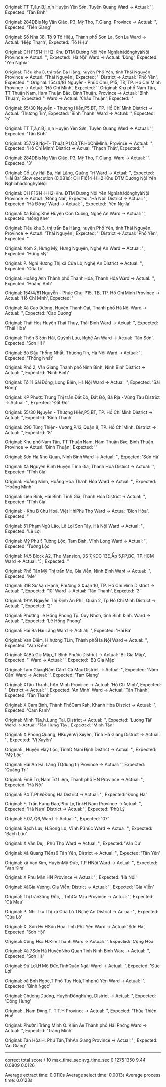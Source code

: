 Original: TT T,â,n B,ì,n,h Huyện Yên Sơn, Tuyên Quang
Ward -> Actual: '', Expected: 'Tân Bình'

Original: 284DBis Ng Văn Giáo, P3, Mỹ Tho, T.Giang.
Province -> Actual: '', Expected: 'Tiền Giang'

Original: Số Nhà 38, Tổ 9 Tô Hiệu, Thành phố Sơn La, Sơn La
Ward -> Actual: 'Hiệp Thạnh', Expected: 'Tô Hiệu'

Original: CH F1614-HH2-Khu ĐTM Dương Nội Yên NghĩahàdônghyàNội
Province -> Actual: '', Expected: 'Hà Nội'
Ward -> Actual: 'Đông', Expected: 'Yên Nghĩa'


Original: Tiểu khu 3, thị trấn Ba Hàng, huyện Phổ Yên, tỉnh Thái Nguyên.
Province -> Actual: 'Thái Nguyên', Expected: ''
District -> Actual: 'Phổ Yên', Expected: ''
Original: 154/4/81 Nguyễn - Phúc Chu, P15, TB, TP. Hồ Chí Minh
Province -> Actual: 'Hồ Chí Minh', Expected: ''
Original: Khu phố Nam Tân, TT Thuận Nam, Hàm Thuận Bắc, Bình Thuận.
Province -> Actual: 'Bình Thuận', Expected: ''
Ward -> Actual: 'Châu Thuận', Expected: ''


Original: 55/30 Nguyễn - Thượng Hiền,P5,BT, TP. Hồ Chí Minh
District -> Actual: 'Thường Tín', Expected: 'Bình Thạnh'
Ward -> Actual: '', Expected: '5'


Original: TT T,â,n B,ì,n,h Huyện Yên Sơn, Tuyên Quang
Ward -> Actual: '', Expected: 'Tân Bình'

Original: 357/28,Ng-T- Thuật,P1,Q3,TP.HồChíMinh.
Province -> Actual: '', Expected: 'Hồ Chí Minh'
District -> Actual: 'Thạch Thất', Expected: ''

Original: 284DBis Ng Văn Giáo, P3, Mỹ Tho, T.Giang.
Ward -> Actual: '', Expected: '3'

Original: Cổ Lũy Hải Ba, Hải Lăng, Quảng Trị
Ward -> Actual: '', Expected: 'Hải Ba'
Slow execution (0.081s): CH F1614-HH2-Khu ĐTM Dương Nội Yên NghĩahàdônghyàNội

Original: CH F1614-HH2-Khu ĐTM Dương Nội Yên NghĩahàdônghyàNội
Province -> Actual: 'Đồng Nai', Expected: 'Hà Nội'
District -> Actual: '', Expected: 'Hà Đông'
Ward -> Actual: '', Expected: 'Yên Nghĩa'

Original: Xã Bồng Khê Huyện Con Cuông, Nghệ An
Ward -> Actual: '', Expected: 'Bồng Khê'

Original: Tiểu khu 3, thị trấn Ba Hàng, huyện Phổ Yên, tỉnh Thái Nguyên.
Province -> Actual: 'Thái Nguyên', Expected: ''
District -> Actual: 'Phổ Yên', Expected: ''

Original: Xóm 2, Hưng Mỹ, Hưng Nguyên, Nghệ An
Ward -> Actual: '', Expected: 'Hưng Mỹ'

Original: P. Nghi Hương Thị xã Cửa Lò, Nghệ An
District -> Actual: '', Expected: 'Cửa Lò'

Original: Hoằng Anh Thành phố Thanh Hóa, Thanh Hóa
Ward -> Actual: '', Expected: 'Hoằng Anh'

Original: 154/4/81 Nguyễn - Phúc Chu, P15, TB, TP. Hồ Chí Minh
Province -> Actual: 'Hồ Chí Minh', Expected: ''

Original: Xã Cao Dương, Huyện Thanh Oai, Thành phố Hà Nội
Ward -> Actual: '', Expected: 'Cao Dương'

Original: Thái Hòa Huyện Thái Thụy, Thái Bình
Ward -> Actual: '', Expected: 'Thái Hòa'

Original: Thôn 3 Sơn Hải, Quỳnh Lưu, Nghệ An
Ward -> Actual: 'Tân Sơn', Expected: 'Sơn Hải'

Original: Bộ Đầu Thống Nhất, Thường Tín, Hà Nội
Ward -> Actual: '', Expected: 'Thống Nhất'

Original: Phố 2, Vân Giang Thành phố Ninh Bình, Ninh Bình
District -> Actual: '', Expected: 'Ninh Bình'

Original: Tổ 11 Sài Đồng, Long Biên, Hà Nội
Ward -> Actual: '', Expected: 'Sài Đồng'

Original: KP Phước Trung Thị trấn Đất Đỏ, Đất Đỏ, Bà Rịa - Vũng Tàu
District -> Actual: '', Expected: 'Đất Đỏ'

Original: 55/30 Nguyễn - Thượng Hiền,P5,BT, TP. Hồ Chí Minh
District -> Actual: '', Expected: 'Bình Thạnh'

Original: 290 Tùng Thiện- Vương,P.13, Quận 8, TP. Hồ Chí Minh.
District -> Actual: '', Expected: '8'

Original: Khu phố Nam Tân, TT Thuận Nam, Hàm Thuận Bắc, Bình Thuận.
Province -> Actual: 'Bình Thuận', Expected: ''

Original: Sơn Hà Nho Quan, Ninh Bình
Ward -> Actual: '', Expected: 'Sơn Hà'

Original: Xã Nguyên Bình Huyện Tĩnh Gia, Thanh Hoá
District -> Actual: '', Expected: 'Tĩnh Gia'

Original: Hoằng Minh, Hoằng Hóa Thanh Hóa
Ward -> Actual: '', Expected: 'Hoằng Minh'

Original: Liên Bình, Hải Bình Tĩnh Gia, Thanh Hóa
District -> Actual: '', Expected: 'Tĩnh Gia'

Original: - Khu B Chu Hoà, Việt HhiPhú Thọ
Ward -> Actual: 'Bích Hòa', Expected: ''

Original: 51 Phạm Ngũ Lão, Lê Lợi Sơn Tây, Hà Nội
Ward -> Actual: '', Expected: 'Lê Lợi'

Original: Mỹ Phú 5 Tường Lộc, Tam Bình, Vĩnh Long
Ward -> Actual: '', Expected: 'Tường Lộc'

Original: 14.5 Block A2, The Mansion, ĐS 7,KDC 13E,Ấp 5,PP,BC, TP.HCM
Ward -> Actual: '5', Expected: ''

Original: Phố Tân Mỹ Thị trấn Me, Gia Viễn, Ninh Bình
Ward -> Actual: '', Expected: 'Me'

Original: 31B Sư Vạn Hạnh, Phường 3 Quận 10, TP. Hồ Chí Minh
District -> Actual: '', Expected: '10'
Ward -> Actual: 'Tân Thành', Expected: '3'

Original: 191A Nguyễn Thị Định An Phú, Quận 2, Tp Hồ Chí Minh
District -> Actual: '', Expected: '2'

Original: Phường Lê Hồng Phong Tp. Quy Nhơn, tỉnh Bình Định.
Ward -> Actual: '', Expected: 'Lê Hồng Phong'

Original: Hải Ba  Hải Lăng 
Ward -> Actual: '', Expected: 'Hải Ba'

Original: Van Điểm, H hường TLín, Thành phốHa Nội
Ward -> Actual: '', Expected: 'Vạn Điểm'

Original: XãBù Gia Mập,,T Bình Phước
District -> Actual: 'Bù Gia Mập', Expected: ''
Ward -> Actual: '', Expected: 'Bù Gia Mập'

Original:  Tam GiangNăm CănT.Cà Mau
District -> Actual: '', Expected: 'Năm Căn'
Ward -> Actual: '', Expected: 'Tam Giang'

Original: XTân Thạnh, hAn Minh 
Province -> Actual: 'Hồ Chí Minh', Expected: ''
District -> Actual: '', Expected: 'An Minh'
Ward -> Actual: 'Tân Thành', Expected: 'Tân Thạnh'

Original: X Cam Bình, Thành FhốCam Rah,  Khánh Hòa
District -> Actual: '', Expected: 'Cam Ranh'

Original:  Minh Tân,h.Lưng Tai,
District -> Actual: '', Expected: 'Lương Tài'
Ward -> Actual: 'Tân Hưng Tây', Expected: 'Minh Tân'

Original: X Phong Quang, HKuyệnVị Xuyên, Tỉnh Hà Giang
District -> Actual: '', Expected: 'Vị Xuyên'

Original: , Huyện Maỹ Lộc, TỉnhD Nam Định
District -> Actual: '', Expected: 'Mỹ Lộc'

Original:  Hải An  Hải Lăng TQdung trị
Province -> Actual: '', Expected: 'Quảng Trị'

Original: Fmễ Trì, Nam Từ Liêm, Thành phố HN
Province -> Actual: '', Expected: 'Hà Nội'

Original: P4 T.Ph9ốĐông Hà
District -> Actual: '', Expected: 'Đông Hà'

Original: F. Trần Hưng Đao,Phủ Ly,TỉnhH  Nam
Province -> Actual: '', Expected: 'Hà Nam'
District -> Actual: '', Expected: 'Phủ Lý'

Original: F.07, Q6, 
Ward -> Actual: '', Expected: '07'

Original: Bạch Lưu, H.Song Lô, Vĩnh PGhúc
Ward -> Actual: '', Expected: 'Bạch Lưu'

Original: X Vân Du, , Phú Thọ
Ward -> Actual: '', Expected: 'Vân Du'

Original: Xã Quang Tiếns6 Tân Yên, 
District -> Actual: '', Expected: 'Tân Yên'

Original: xã Vạn Kim, HuyệnMỹ Đức, T.P HNội
Ward -> Actual: '', Expected: 'Vạn Kim'

Original: X Phu Mãn   HN
Province -> Actual: '', Expected: 'Hà Nội'

Original: XãGia Vượng, Gia Viễn, 
District -> Actual: '', Expected: 'Gia Viễn'

Original: Thị trấnSông Đốc, , TnhCà Mau
Province -> Actual: '', Expected: 'Cà Mau'

Original: P. Nhi Thu Thị xã Cửa Lò TNghệ An
District -> Actual: '', Expected: 'Cửa Lò'

Original: X. Sơn Hv HSơn Hoa Tỉnh Phú Yên
Ward -> Actual: 'Sơn Hà', Expected: 'Sơn Hội'

Original: Công Hòa H.Kim Thành
Ward -> Actual: '', Expected: 'Cộng Hòa'

Original: Xã 7Sơn Hà HuyệnNho Quan Tinh Ninh Bình
Ward -> Actual: '', Expected: 'Sơn Hà'

Original: Đứ Lợi,H Mộ Đức,TỉnhQuản Ngãi
Ward -> Actual: '', Expected: 'Đức Lợi'

Original: oã Bnh Ngọc,T.Phố Tuy Hoà,Tỉnhphú Yên
Ward -> Actual: '', Expected: 'Bình Ngọc'

Original:  Chương Dương, HuyệnĐôngHưng,
District -> Actual: '', Expected: 'Đông Hưng'

Original: , Nam Đông,T. T.T.H
Province -> Actual: '', Expected: 'Thừa Thiên Huế'

Original: Phườni Tràng Minh Q. Kiến An Thành phố Hải Phòng
Ward -> Actual: '', Expected: 'Tràng Minh'

Original: Tân Hòa,H. Phú Tân,TnhAn Giang
Province -> Actual: '', Expected: 'An Giang'

------------------------------
   correct  total  score / 10  max_time_sec  avg_time_sec
0     1275   1350        9.44        0.0809        0.0126

Average extract time: 0.0110s
Average select time: 0.0013s
Average process time: 0.0123s